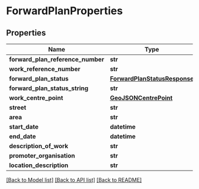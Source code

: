 # ForwardPlanProperties

## Properties
Name | Type | Description | Notes
------------ | ------------- | ------------- | -------------
**forward_plan_reference_number** | **str** |  | 
**work_reference_number** | **str** |  | 
**forward_plan_status** | [**ForwardPlanStatusResponse**](ForwardPlanStatusResponse.md) |  | 
**forward_plan_status_string** | **str** |  | 
**work_centre_point** | [**GeoJSONCentrePoint**](GeoJSONCentrePoint.md) |  | 
**street** | **str** |  | 
**area** | **str** |  | [optional] 
**start_date** | **datetime** |  | 
**end_date** | **datetime** |  | 
**description_of_work** | **str** |  | 
**promoter_organisation** | **str** |  | 
**location_description** | **str** |  | 

[[Back to Model list]](../README.md#documentation-for-models) [[Back to API list]](../README.md#documentation-for-api-endpoints) [[Back to README]](../README.md)

